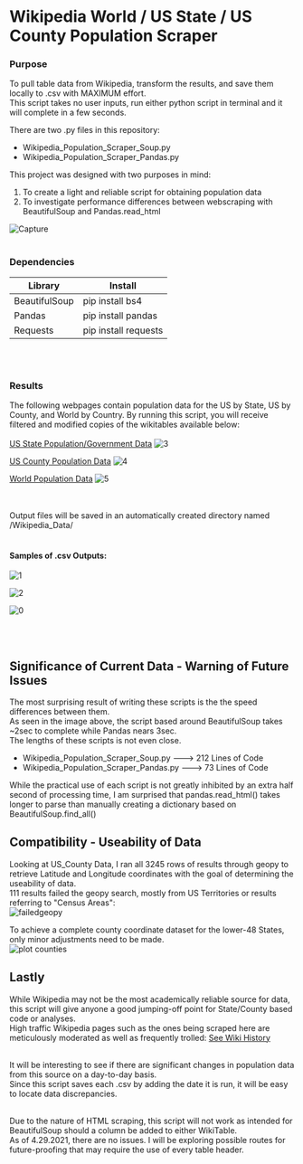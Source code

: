 # Wikipedia World / US State / US County Population Scraper

### Purpose
To pull table data from Wikipedia, transform the results, and save them locally to .csv with MAXIMUM effort.</br>
This script takes no user inputs, run either python script in terminal and it will complete in a few seconds.</br>

There are two .py files in this repository:
* Wikipedia_Population_Scraper_Soup.py
* Wikipedia_Population_Scraper_Pandas.py

This project was designed with two purposes in mind:
1. To create a light and reliable script for obtaining population data
2. To investigate performance differences between webscraping with BeautifulSoup and Pandas.read_html

![Capture](https://user-images.githubusercontent.com/14188580/116706393-35a19280-a993-11eb-86ba-a1eb83a57edb.PNG)
<br></br>
### Dependencies
Library | Install
--------|--------
BeautifulSoup| pip install bs4
Pandas| pip install pandas
Requests| pip install requests

<br></br>
### Results
The following webpages contain population data for the US by State, US by County, and World by Country. By running this script, you will receive filtered and modified copies of the wikitables available below:<br></br>
[US State Population/Government Data](https://en.wikipedia.org/wiki/List_of_states_and_territories_of_the_United_States_by_population)
![3](https://user-images.githubusercontent.com/14188580/115887729-d6360680-a417-11eb-967d-c5605ac6954f.PNG)

[US County Population Data](https://en.wikipedia.org/wiki/List_of_United_States_counties_and_county_equivalents)
![4](https://user-images.githubusercontent.com/14188580/115887739-d8986080-a417-11eb-9d50-5d4aad3bfe49.PNG)

[World Population Data](https://en.wikipedia.org/wiki/List_of_countries_and_dependencies_by_population)
![5](https://user-images.githubusercontent.com/14188580/115922069-072b3100-a442-11eb-8e38-d0d1f20da88b.PNG)

<br></br>
Output files will be saved in an automatically created directory named /Wikipedia_Data/ <br></br>
#### Samples of .csv Outputs:
![1](https://user-images.githubusercontent.com/14188580/115888845-003bf880-a419-11eb-9fb6-1b5ddbd4eb8a.PNG)

![2](https://user-images.githubusercontent.com/14188580/115885177-4abb7600-a415-11eb-889f-075f251a6370.PNG)

![0](https://user-images.githubusercontent.com/14188580/115922081-0db9a880-a442-11eb-97b5-19e45da7d2b6.PNG)

<br></br>

## Significance of Current Data - Warning of Future Issues
The most surprising result of writing these scripts is the the speed differences between them.</br>
As seen in the image above, the script based around BeautifulSoup takes ~2sec to complete while Pandas nears 3sec.</br>
The lengths of these scripts is not even close.
* Wikipedia_Population_Scraper_Soup.py ---> 212 Lines of Code
* Wikipedia_Population_Scraper_Pandas.py ---> 73 Lines of Code

While the practical use of each script is not greatly inhibited by an extra half second of processing time, I am surprised that pandas.read_html() takes longer to parse than manually creating a dictionary based on BeautifulSoup.find_all()</br>

## Compatibility - Useability of Data
Looking at US_County Data, I ran all 3245 rows of results through geopy to retrieve Latitude and Longitude coordinates with the goal of determining the useability of data.</br>
111 results failed the geopy search, mostly from US Territories or results referring to "Census Areas":</br>
![failedgeopy](https://user-images.githubusercontent.com/14188580/119354427-b3db1700-bc69-11eb-970c-477ccd9dda1d.PNG)
</br>

To achieve a complete county coordinate dataset for the lower-48 States, only minor adjustments need to be made.</br>
![plot counties](https://user-images.githubusercontent.com/14188580/119355256-aa05e380-bc6a-11eb-9282-e5286501813f.PNG)
</br>


## Lastly
While Wikipedia may not be the most academically reliable source for data, this script will give anyone a good jumping-off point for State/County based code or analyses.<br>
High traffic Wikipedia pages such as the ones being scraped here are meticulously moderated as well as frequently trolled: [See Wiki History](https://en.wikipedia.org/w/index.php?title=List_of_states_and_territories_of_the_United_States_by_population&action=history)<br></br>

It will be interesting to see if there are significant changes in population data from this source on a day-to-day basis.<br>
Since this script saves each .csv by adding the date it is run, it will be easy to locate data discrepancies.<br></br>

Due to the nature of HTML scraping, this script will not work as intended for BeautifulSoup should a column be added to either WikiTable.<br>
As of 4.29.2021, there are no issues. I will be exploring possible routes for future-proofing that may require the use of every table header.<br></br>


